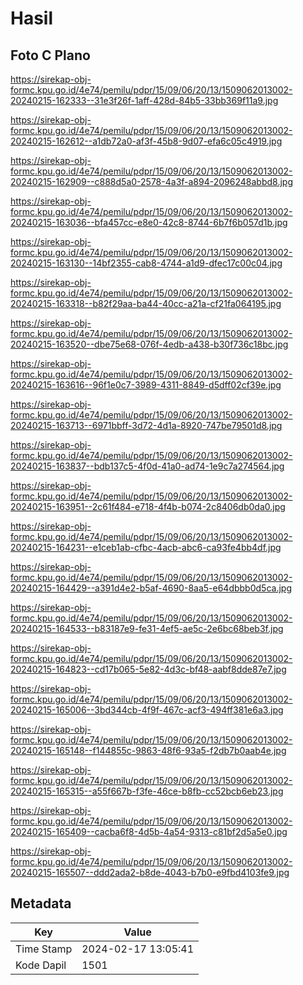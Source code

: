# Hasil

## Foto C Plano

https://sirekap-obj-formc.kpu.go.id/4e74/pemilu/pdpr/15/09/06/20/13/1509062013002-20240215-162333--31e3f26f-1aff-428d-84b5-33bb369f11a9.jpg

https://sirekap-obj-formc.kpu.go.id/4e74/pemilu/pdpr/15/09/06/20/13/1509062013002-20240215-162612--a1db72a0-af3f-45b8-9d07-efa6c05c4919.jpg

https://sirekap-obj-formc.kpu.go.id/4e74/pemilu/pdpr/15/09/06/20/13/1509062013002-20240215-162909--c888d5a0-2578-4a3f-a894-2096248abbd8.jpg

https://sirekap-obj-formc.kpu.go.id/4e74/pemilu/pdpr/15/09/06/20/13/1509062013002-20240215-163036--bfa457cc-e8e0-42c8-8744-6b7f6b057d1b.jpg

https://sirekap-obj-formc.kpu.go.id/4e74/pemilu/pdpr/15/09/06/20/13/1509062013002-20240215-163130--14bf2355-cab8-4744-a1d9-dfec17c00c04.jpg

https://sirekap-obj-formc.kpu.go.id/4e74/pemilu/pdpr/15/09/06/20/13/1509062013002-20240215-163318--b82f29aa-ba44-40cc-a21a-cf21fa064195.jpg

https://sirekap-obj-formc.kpu.go.id/4e74/pemilu/pdpr/15/09/06/20/13/1509062013002-20240215-163520--dbe75e68-076f-4edb-a438-b30f736c18bc.jpg

https://sirekap-obj-formc.kpu.go.id/4e74/pemilu/pdpr/15/09/06/20/13/1509062013002-20240215-163616--96f1e0c7-3989-4311-8849-d5dff02cf39e.jpg

https://sirekap-obj-formc.kpu.go.id/4e74/pemilu/pdpr/15/09/06/20/13/1509062013002-20240215-163713--6971bbff-3d72-4d1a-8920-747be79501d8.jpg

https://sirekap-obj-formc.kpu.go.id/4e74/pemilu/pdpr/15/09/06/20/13/1509062013002-20240215-163837--bdb137c5-4f0d-41a0-ad74-1e9c7a274564.jpg

https://sirekap-obj-formc.kpu.go.id/4e74/pemilu/pdpr/15/09/06/20/13/1509062013002-20240215-163951--2c61f484-e718-4f4b-b074-2c8406db0da0.jpg

https://sirekap-obj-formc.kpu.go.id/4e74/pemilu/pdpr/15/09/06/20/13/1509062013002-20240215-164231--e1ceb1ab-cfbc-4acb-abc6-ca93fe4bb4df.jpg

https://sirekap-obj-formc.kpu.go.id/4e74/pemilu/pdpr/15/09/06/20/13/1509062013002-20240215-164429--a391d4e2-b5af-4690-8aa5-e64dbbb0d5ca.jpg

https://sirekap-obj-formc.kpu.go.id/4e74/pemilu/pdpr/15/09/06/20/13/1509062013002-20240215-164533--b83187e9-fe31-4ef5-ae5c-2e6bc68beb3f.jpg

https://sirekap-obj-formc.kpu.go.id/4e74/pemilu/pdpr/15/09/06/20/13/1509062013002-20240215-164823--cd17b065-5e82-4d3c-bf48-aabf8dde87e7.jpg

https://sirekap-obj-formc.kpu.go.id/4e74/pemilu/pdpr/15/09/06/20/13/1509062013002-20240215-165006--3bd344cb-4f9f-467c-acf3-494ff381e6a3.jpg

https://sirekap-obj-formc.kpu.go.id/4e74/pemilu/pdpr/15/09/06/20/13/1509062013002-20240215-165148--f144855c-9863-48f6-93a5-f2db7b0aab4e.jpg

https://sirekap-obj-formc.kpu.go.id/4e74/pemilu/pdpr/15/09/06/20/13/1509062013002-20240215-165315--a55f667b-f3fe-46ce-b8fb-cc52bcb6eb23.jpg

https://sirekap-obj-formc.kpu.go.id/4e74/pemilu/pdpr/15/09/06/20/13/1509062013002-20240215-165409--cacba6f8-4d5b-4a54-9313-c81bf2d5a5e0.jpg

https://sirekap-obj-formc.kpu.go.id/4e74/pemilu/pdpr/15/09/06/20/13/1509062013002-20240215-165507--ddd2ada2-b8de-4043-b7b0-e9fbd4103fe9.jpg


## Metadata

| Key        | Value               |
| ---------- | ------------------- |
| Time Stamp | 2024-02-17 13:05:41 |
| Kode Dapil | 1501                |



